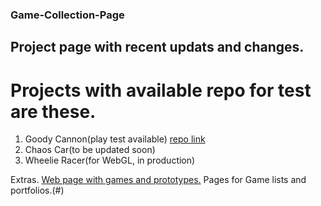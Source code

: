 ### Game-Collection-Page
## Project page with recent updats and changes.

# Projects with available repo for test are these.
1. Goody Cannon(play test available) [repo link](https://github.com/PixSpaces/GoofyCannonv01)
2. Chaos Car(to be updated soon)
3. Wheelie Racer(for WebGL, in production)



Extras.
[Web page with games and prototypes.](#)
Pages for Game lists and portfolios.(#)
